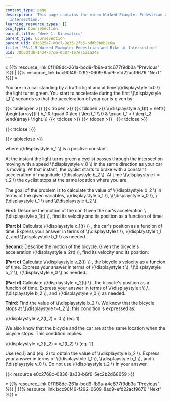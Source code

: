 ```yaml
---
content_type: page
description: 'This page contains the video Worked Example: Pedestrian and Bike at
  Intersection.'
learning_resource_types: []
ocw_type: CourseSection
parent_title: 'Week 1: Kinematics'
parent_type: CourseSection
parent_uid: 63e325a7-80c7-9e35-2fb5-bddb9b8b2c6a
title: 'PS.1.5 Worked Example: Pedestrian and Bike at Intersection'
uid: 78b6dfdb-1434-37ce-0d07-1e7e7521a24e
---
```


« {{% resource_link 0f1188dc-261a-bcd9-fb9a-a4c677f9db3a "Previous" %}} | {{% resource_link bcc90f49-f292-0609-8ad9-efd22acf9676 "Next" %}} »

You are in a car standing by a traffic light and at time \\(\\displaystyle t=0 \\) the light turns green. You start to accelerate during the first \\(\\displaystyle t\_1 \\) seconds so that the acceleration of your car is given by:

{{< tableopen >}}
{{< tropen >}}
{{< tdopen >}}
\\(\\displaystyle a\_1(t) = \\left\\{ \\begin{array}{ll} b\_1 & \\quad 0 \\leq t \\leq t\_1 \\\\ 0 & \\quad t\_1 \< t \\leq t\_2 \\end{array} \\right. \\)
{{< tdclose >}}
{{< tdopen >}}
 
{{< tdclose >}}

{{< trclose >}}

{{< tableclose >}}

where \\(\\displaystyle b\_1 \\) is a positive constant.

At the instant the light turns green a cyclist passes through the intersection moving with a speed \\(\\displaystyle v\_0 \\) in the same direction as your car is moving. At that instant, the cyclist starts to brake with a constant acceleration of magnitude \\(\\displaystyle b\_2 \\). At time \\(\\displaystyle t = t\_2 \\) the cyclist stops at the same location where you are.

The goal of the problem is to calculate the value of \\(\\displaystyle b\_2 \\) in terms of the given variables, \\(\\displaystyle b\_1 \\), \\(\\displaystyle v\_0 \\), \\(\\displaystyle t\_1 \\) and \\(\\displaystyle t\_2 \\).

**First:** Describe the motion of the car. Given the car's acceleration \\(\\displaystyle a\_1(t) \\), find its velocity and its position as a function of time:

**(Part b)** Calculate \\(\\displaystyle x\_1(t) \\) , the car's position as a funcion of time. Express your answer in terms of \\(\\displaystyle t \\), \\(\\displaystyle t\_1 \\), and \\(\\displaystyle b\_1 \\) as needed.

**Second:** Describe the motion of the bicycle. Given the bicycle's acceleration \\(\\displaystyle a\_2(t) \\), find its velocity and its position:

**(Part c)** Calculate \\(\\displaystyle v\_2(t) \\) , the bicycle's velocity as a funcion of time. Express your answer in terms of \\(\\displaystyle t \\), \\(\\displaystyle b\_2 \\), \\(\\displaystyle v\_0 \\) as needed.

**(Part d)** Calculate \\(\\displaystyle x\_2(t) \\) , the bicycle's position as a funcion of time. Express your answer in terms of \\(\\displaystyle t \\),\\(\\displaystyle b\_2 \\), and \\(\\displaystyle v\_0 \\) as needed.

**Third:** Find the value of \\(\\displaystyle b\_2 \\). We know that the bicycle stops at \\(\\displaystyle t=t\_2 \\), this condition is expressed as:

\\(\\displaystyle v\_2(t\_2) = 0 \\) (eq. 1)

We also know that the bicycle and the car are at the same location when the bicycle stops. This condition implies:

\\(\\displaystyle x\_2(t\_2) = x\_1(t\_2) \\) (eq. 2)

Use (eq.1) and (eq. 2) to obtain the value of \\(\\displaystyle b\_2 \\). Express your answer in terms of \\(\\displaystyle t\_1 \\), \\(\\displaystyle b\_1 \\), and \\(\\displaystyle v\_0 \\). Do not use \\(\\displaystyle t\_2 \\) in your answer.

{{< resource e0c2768c-0836-8a33-b6f6-5ec2b2d68659 >}}

« {{% resource_link 0f1188dc-261a-bcd9-fb9a-a4c677f9db3a "Previous" %}} | {{% resource_link bcc90f49-f292-0609-8ad9-efd22acf9676 "Next" %}} »